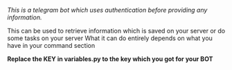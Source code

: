 _This is a telegram bot which uses authentication before providing any information._

This can be used to retrieve information which is saved on your server or do some tasks on your server
What it can do entirely depends on what you have in your command section

**Replace the KEY in variables.py to the key which you got for your BOT**

